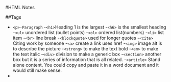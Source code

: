 #HTML Notes

##Tags
- `<p>-Paragraph`
-`<h1>`Heading 1 is the largest
-`<h6>` is the smallest heading
-`<ul>` unordered list (bullet points)
-`<ol>` ordered list(numbers)
-`<li>` list item
-`<br>` line break
-`<blockquote>` used for longer quotes
-`<cite>` Citing work by someone
-`<a>` create a link uses href
-`<img>` image alt is to describe the picture
-`<strong>` to make the text bold
-`<em>` to make the text italic
-`<div>` division to make a generic box
-`<section>` another box but it is a series of information that is all related.
-`<article>` Stand alone content. You could copy and paste it in a word document and it would still make sense.
-

